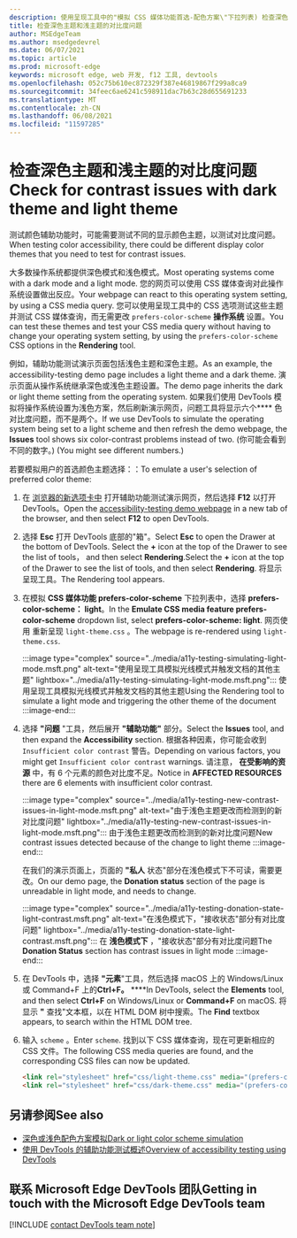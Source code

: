 ```yaml
---
description: 使用呈现工具中的"模拟 CSS 媒体功能首选-配色方案\"下拉列表) 检查深色主题和浅色主题 (的对比度问题。
title: 检查深色主题和浅主题的对比度问题
author: MSEdgeTeam
ms.author: msedgedevrel
ms.date: 06/07/2021
ms.topic: article
ms.prod: microsoft-edge
keywords: microsoft edge, web 开发, f12 工具, devtools
ms.openlocfilehash: 052c75b610ec872329f387e46819867f299a8ca9
ms.sourcegitcommit: 34feec6ae6241c598911dac7b63c28d655691233
ms.translationtype: MT
ms.contentlocale: zh-CN
ms.lasthandoff: 06/08/2021
ms.locfileid: "11597285"
---
```

# <a name="check-for-contrast-issues-with-dark-theme-and-light-theme"></a><span data-ttu-id="361da-104">检查深色主题和浅主题的对比度问题</span><span class="sxs-lookup"><span data-stu-id="361da-104">Check for contrast issues with dark theme and light theme</span></span>

<!-- Rendering tool: Emulate CSS media feature prefers-color-scheme -->

<span data-ttu-id="361da-105">测试颜色辅助功能时，可能需要测试不同的显示颜色主题，以测试对比度问题。</span><span class="sxs-lookup"><span data-stu-id="361da-105">When testing color accessibility, there could be different display color themes that you need to test for contrast issues.</span></span>

<span data-ttu-id="361da-106">大多数操作系统都提供深色模式和浅色模式。</span><span class="sxs-lookup"><span data-stu-id="361da-106">Most operating systems come with a dark mode and a light mode.</span></span>  <span data-ttu-id="361da-107">您的网页可以使用 CSS 媒体查询对此操作系统设置做出反应。</span><span class="sxs-lookup"><span data-stu-id="361da-107">Your webpage can react to this operating system setting, by using a CSS media query.</span></span>  <span data-ttu-id="361da-108">您可以使用呈现工具中的 CSS 选项测试这些主题并测试 CSS 媒体查询，而无需更改 `prefers-color-scheme` **操作系统** 设置。</span><span class="sxs-lookup"><span data-stu-id="361da-108">You can test these themes and test your CSS media query without having to change your operating system setting, by using the `prefers-color-scheme` CSS options in the **Rendering** tool.</span></span>

<span data-ttu-id="361da-109">例如，辅助功能测试演示页面包括浅色主题和深色主题。</span><span class="sxs-lookup"><span data-stu-id="361da-109">As an example, the accessibility-testing demo page includes a light theme and a dark theme.</span></span>  <span data-ttu-id="361da-110">演示页面从操作系统继承深色或浅色主题设置。</span><span class="sxs-lookup"><span data-stu-id="361da-110">The demo page inherits the dark or light theme setting from the operating system.</span></span>  <span data-ttu-id="361da-111">如果我们使用 DevTools 模拟将操作系统设置为浅色方案，然后刷新演示网页，问题工具将显示六个\*\*\*\* 色对比度问题，而不是两个。</span><span class="sxs-lookup"><span data-stu-id="361da-111">If we use DevTools to simulate the operating system being set to a light scheme and then refresh the demo webpage, the **Issues** tool shows six color-contrast problems instead of two.</span></span>  <span data-ttu-id="361da-112"> (你可能会看到不同的数字。) </span><span class="sxs-lookup"><span data-stu-id="361da-112">(You might see different numbers.)</span></span>


<span data-ttu-id="361da-113">若要模拟用户的首选颜色主题选择：：</span><span class="sxs-lookup"><span data-stu-id="361da-113">To emulate a user's selection of preferred color theme:</span></span>

1.  <span data-ttu-id="361da-114">在 [浏览器的新选项卡中][DevToolsA11yErrorsDemopage] 打开辅助功能测试演示网页，然后选择 **F12** 以打开 DevTools。</span><span class="sxs-lookup"><span data-stu-id="361da-114">Open the [accessibility-testing demo webpage][DevToolsA11yErrorsDemopage] in a new tab of the browser, and then select **F12** to open DevTools.</span></span>

1.  <span data-ttu-id="361da-115">选择 **Esc** 打开 DevTools 底部的"箱"。</span><span class="sxs-lookup"><span data-stu-id="361da-115">Select **Esc** to open the Drawer at the bottom of DevTools.</span></span>  <span data-ttu-id="361da-116">Select the **+** icon at the top of the Drawer to see the list of tools， and then select **Rendering**.</span><span class="sxs-lookup"><span data-stu-id="361da-116">Select the **+** icon at the top of the Drawer to see the list of tools, and then select **Rendering**.</span></span>  <span data-ttu-id="361da-117">将显示呈现工具。</span><span class="sxs-lookup"><span data-stu-id="361da-117">The Rendering tool appears.</span></span>

1.  <span data-ttu-id="361da-118">在模拟 **CSS 媒体功能 prefers-color-scheme** 下拉列表中，选择 **prefers-color-scheme： light**。</span><span class="sxs-lookup"><span data-stu-id="361da-118">In the **Emulate CSS media feature prefers-color-scheme** dropdown list, select **prefers-color-scheme: light**.</span></span>      <span data-ttu-id="361da-119">网页使用 重新呈现 `light-theme.css` 。</span><span class="sxs-lookup"><span data-stu-id="361da-119">The webpage is re-rendered using `light-theme.css`.</span></span>


    :::image type="complex" source="../media/a11y-testing-simulating-light-mode.msft.png" alt-text="使用呈现工具模拟光线模式并触发文档的其他主题" lightbox="../media/a11y-testing-simulating-light-mode.msft.png":::
        <span data-ttu-id="361da-121">使用呈现工具模拟光线模式并触发文档的其他主题</span><span class="sxs-lookup"><span data-stu-id="361da-121">Using the Rendering tool to simulate a light mode and triggering the other theme of the document</span></span>
    :::image-end:::


1.  <span data-ttu-id="361da-122">选择 **"问题** "工具，然后展开 **"辅助功能"** 部分。</span><span class="sxs-lookup"><span data-stu-id="361da-122">Select the **Issues** tool, and then expand the **Accessibility** section.</span></span>  <span data-ttu-id="361da-123">根据各种因素，你可能会收到 `Insufficient color contrast` 警告。</span><span class="sxs-lookup"><span data-stu-id="361da-123">Depending on various factors, you might get `Insufficient color contrast` warnings.</span></span> <span data-ttu-id="361da-124">请注意， **在受影响的资源** 中，有 6 个元素的颜色对比度不足。</span><span class="sxs-lookup"><span data-stu-id="361da-124">Notice in **AFFECTED RESOURCES** there are 6 elements with insufficient color contrast.</span></span>
    
    :::image type="complex" source="../media/a11y-testing-new-contrast-issues-in-light-mode.msft.png" alt-text="由于浅色主题更改而检测到的新对比度问题" lightbox="../media/a11y-testing-new-contrast-issues-in-light-mode.msft.png":::
        <span data-ttu-id="361da-126">由于浅色主题更改而检测到的新对比度问题</span><span class="sxs-lookup"><span data-stu-id="361da-126">New contrast issues detected because of the change to light theme</span></span>
    :::image-end:::
    
    <span data-ttu-id="361da-127">在我们的演示页面上，页面的 **"私人** 状态"部分在浅色模式下不可读，需要更改。</span><span class="sxs-lookup"><span data-stu-id="361da-127">On our demo page, the **Donation status** section of the page is unreadable in light mode, and needs to change.</span></span> 
    
    :::image type="complex" source="../media/a11y-testing-donation-state-light-contrast.msft.png" alt-text="在浅色模式下，"接收状态"部分有对比度问题" lightbox="../media/a11y-testing-donation-state-light-contrast.msft.png":::
        <span data-ttu-id="361da-129">在 **浅色模式下** ，"接收状态"部分有对比度问题</span><span class="sxs-lookup"><span data-stu-id="361da-129">The **Donation Status** section has contrast issues in light mode</span></span>
    :::image-end:::
    
1.  <span data-ttu-id="361da-130">在 DevTools 中，选择 **"元素**"工具，然后选择 macOS 上的 Windows/Linux 或 Command+F 上的**Ctrl+F。** \*\*\*\*</span><span class="sxs-lookup"><span data-stu-id="361da-130">In DevTools, select the **Elements** tool, and then select **Ctrl+F** on Windows/Linux or **Command+F** on macOS.</span></span>  <span data-ttu-id="361da-131">将显示 **"** 查找"文本框，以在 HTML DOM 树中搜索。</span><span class="sxs-lookup"><span data-stu-id="361da-131">The **Find** textbox appears, to search within the HTML DOM tree.</span></span>
 
1.  <span data-ttu-id="361da-132">输入 `scheme` 。</span><span class="sxs-lookup"><span data-stu-id="361da-132">Enter `scheme`.</span></span>  <span data-ttu-id="361da-133">找到以下 CSS 媒体查询，现在可更新相应的 CSS 文件。</span><span class="sxs-lookup"><span data-stu-id="361da-133">The following CSS media queries are found, and the corresponding CSS files can now be updated.</span></span>

    ```html
    <link rel="stylesheet" href="css/light-theme.css" media="(prefers-color-scheme: light), (prefers-color-scheme: no-preference)">
    <link rel="stylesheet" href="css/dark-theme.css" media="(prefers-color-scheme: dark)">
    ```


## <a name="see-also"></a><span data-ttu-id="361da-134">另请参阅</span><span class="sxs-lookup"><span data-stu-id="361da-134">See also</span></span>

*  [<span data-ttu-id="361da-135">深色或浅色配色方案模拟</span><span class="sxs-lookup"><span data-stu-id="361da-135">Dark or light color scheme simulation</span></span>][DevToolsColorSchemeSimulation]
*  [<span data-ttu-id="361da-136">使用 DevTools 的辅助功能测试概述</span><span class="sxs-lookup"><span data-stu-id="361da-136">Overview of accessibility testing using DevTools</span></span>](accessibility-testing-in-devtools.md)


## <a name="getting-in-touch-with-the-microsoft-edge-devtools-team"></a><span data-ttu-id="361da-137">联系 Microsoft Edge DevTools 团队</span><span class="sxs-lookup"><span data-stu-id="361da-137">Getting in touch with the Microsoft Edge DevTools team</span></span>  

[!INCLUDE [contact DevTools team note](../includes/contact-devtools-team-note.md)]  


<!-- links -->
[DevToolsColorSchemeSimulation]: ./preferred-color-scheme-simulation.md "深色或浅色配色方案模拟|Microsoft Docs"
[DevToolsA11yErrorsDemopage]: https://microsoftedge.github.io/DevToolsSamples/a11y-testing/page-with-errors.html "辅助功能测试演示网页|GitHub"
